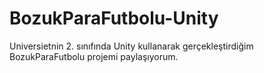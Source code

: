 # BozukParaFutbolu-Unity
Universietnin 2. sınıfında Unity kullanarak gerçekleştirdiğim BozukParaFutbolu projemi paylaşıyorum.
